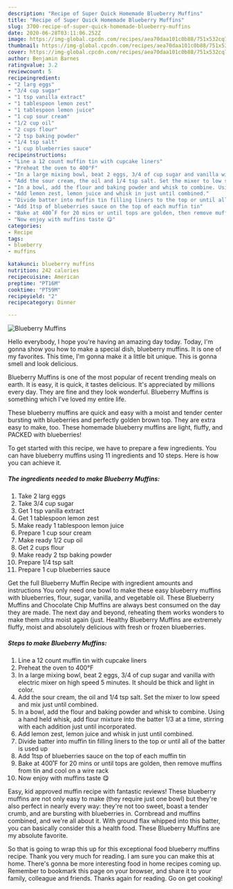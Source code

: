 ```yaml
---
description: "Recipe of Super Quick Homemade Blueberry Muffins"
title: "Recipe of Super Quick Homemade Blueberry Muffins"
slug: 3700-recipe-of-super-quick-homemade-blueberry-muffins
date: 2020-06-28T03:11:06.252Z
image: https://img-global.cpcdn.com/recipes/aea70daa101c0b88/751x532cq70/blueberry-muffins-recipe-main-photo.jpg
thumbnail: https://img-global.cpcdn.com/recipes/aea70daa101c0b88/751x532cq70/blueberry-muffins-recipe-main-photo.jpg
cover: https://img-global.cpcdn.com/recipes/aea70daa101c0b88/751x532cq70/blueberry-muffins-recipe-main-photo.jpg
author: Benjamin Barnes
ratingvalue: 3.2
reviewcount: 5
recipeingredient:
- "2 larg eggs"
- "3/4 cup sugar"
- "1 tsp vanilla extract"
- "1 tablespoon lemon zest"
- "1 tablespoon lemon juice"
- "1 cup sour cream"
- "1/2 cup oil"
- "2 cups flour"
- "2 tsp baking powder"
- "1/4 tsp salt"
- "1 cup blueberries sauce"
recipeinstructions:
- "Line a 12 count muffin tin with cupcake liners"
- "Preheat the oven to 400°F"
- "In a large mixing bowl, beat 2 eggs, 3/4 of cup sugar and vanilla with electric mixer on high speed 5 minutes. It should be thick and light in color."
- "Add the sour cream, the oil and 1/4 tsp salt. Set the mixer to low speed and mix just until combined."
- "In a bowl, add the flour and baking powder and whisk to combine. Using a hand held whisk, add flour mixture into the batter 1/3 at a time, stirring with each addition just until incorporated."
- "Add lemon zest, lemon juice and whisk in just until combined."
- "Divide batter into muffin tin filling liners to the top or until all of the batter is used up"
- "Add 1tsp of blueberries sauce on the top of each muffin tin"
- "Bake at 400˚F for 20 mins or until tops are golden, then remove muffins from tin and cool on a wire rack"
- "Now enjoy with muffins taste 😋"
categories:
- Recipe
tags:
- blueberry
- muffins

katakunci: blueberry muffins 
nutrition: 242 calories
recipecuisine: American
preptime: "PT16M"
cooktime: "PT59M"
recipeyield: "2"
recipecategory: Dinner

---
```



![Blueberry Muffins](https://img-global.cpcdn.com/recipes/aea70daa101c0b88/751x532cq70/blueberry-muffins-recipe-main-photo.jpg)

Hello everybody, I hope you're having an amazing day today. Today, I'm gonna show you how to make a special dish, blueberry muffins. It is one of my favorites. This time, I'm gonna make it a little bit unique. This is gonna smell and look delicious.

Blueberry Muffins is one of the most popular of recent trending meals on earth. It is easy, it is quick, it tastes delicious. It's appreciated by millions every day. They are fine and they look wonderful. Blueberry Muffins is something which I've loved my entire life.

These blueberry muffins are quick and easy with a moist and tender center bursting with blueberries and perfectly golden brown top. They are extra easy to make, too. These homemade blueberry muffins are light, fluffy, and PACKED with blueberries!


To get started with this recipe, we have to prepare a few ingredients. You can have blueberry muffins using 11 ingredients and 10 steps. Here is how you can achieve it.

<!--inarticleads1-->

##### The ingredients needed to make Blueberry Muffins:

1. Take 2 larg eggs
1. Take 3/4 cup sugar
1. Get 1 tsp vanilla extract
1. Get 1 tablespoon lemon zest
1. Make ready 1 tablespoon lemon juice
1. Prepare 1 cup sour cream
1. Make ready 1/2 cup oil
1. Get 2 cups flour
1. Make ready 2 tsp baking powder
1. Prepare 1/4 tsp salt
1. Prepare 1 cup blueberries sauce


Get the full Blueberry Muffin Recipe with ingredient amounts and instructions You only need one bowl to make these easy blueberry muffins with blueberries, flour, sugar, vanilla, and vegetable oil. These Blueberry Muffins and Chocolate Chip Muffins are always best consumed on the day they are made. The next day and beyond, reheating them works wonders to make them ultra moist again (just. Healthy Blueberry Muffins are extremely fluffy, moist and absolutely delicious with fresh or frozen blueberries. 

<!--inarticleads2-->

##### Steps to make Blueberry Muffins:

1. Line a 12 count muffin tin with cupcake liners
1. Preheat the oven to 400°F
1. In a large mixing bowl, beat 2 eggs, 3/4 of cup sugar and vanilla with electric mixer on high speed 5 minutes. It should be thick and light in color.
1. Add the sour cream, the oil and 1/4 tsp salt. Set the mixer to low speed and mix just until combined.
1. In a bowl, add the flour and baking powder and whisk to combine. Using a hand held whisk, add flour mixture into the batter 1/3 at a time, stirring with each addition just until incorporated.
1. Add lemon zest, lemon juice and whisk in just until combined.
1. Divide batter into muffin tin filling liners to the top or until all of the batter is used up
1. Add 1tsp of blueberries sauce on the top of each muffin tin
1. Bake at 400˚F for 20 mins or until tops are golden, then remove muffins from tin and cool on a wire rack
1. Now enjoy with muffins taste 😋


Easy, kid approved muffin recipe with fantastic reviews! These blueberry muffins are not only easy to make (they require just one bowl) but they&#39;re also perfect in nearly every way: they&#39;re not too sweet, boast a tender crumb, and are bursting with blueberries in. Cornbread and muffins combined, and we&#39;re all about it. With ground flax whipped into this batter, you can basically consider this a health food. These Blueberry Muffins are my absolute favorite. 

So that is going to wrap this up for this exceptional food blueberry muffins recipe. Thank you very much for reading. I am sure you can make this at home. There's gonna be more interesting food in home recipes coming up. Remember to bookmark this page on your browser, and share it to your family, colleague and friends. Thanks again for reading. Go on get cooking!
